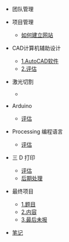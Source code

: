 <!-- 侧边栏 docs/_sidebar.md -->
- 团队管理

 + 项目管理
      
      - [如何建立网站](Cn/class/1pm/1pm-web.md)
     
+ CAD计算机辅助设计
    - [1.AutoCAD软件](Cn/class/2cad/cad.md)
    - [2.评估](Cn/class/2cad/3d.md)

+ 激光切割
  - [](Cn/class/3ardla/laser.md) 

+ Arduino
  - [评估](Cn/class/3ardla/arduino.md)

+ Processing 编程语言
  - [评估](Cn/class/3ardla/processing.md)
  
+ 三 D 打印
   - [评估](Cn/class/2cad/cadass.md)
   - [后期处理](Cn/class/2cad/process.md) 

+ 最终项目
   - [1.题目](Cn/project/assessment.md)
   - [2.内容](Cn/project/intro.md)
   - [3.最后未报](Cn/project/presentation.md)

+ [笔记](Cn/class/1pm/doing.md)
   

